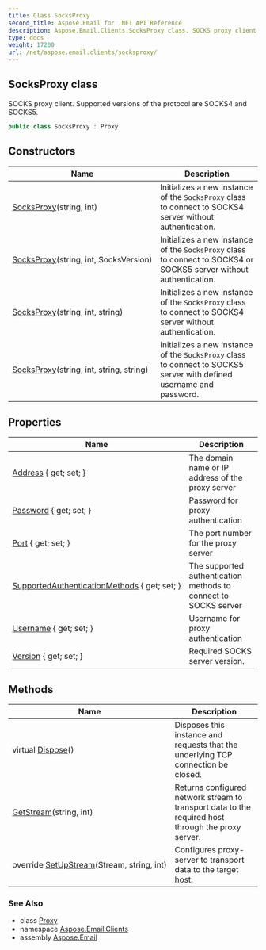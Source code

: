 ```yaml
---
title: Class SocksProxy
second_title: Aspose.Email for .NET API Reference
description: Aspose.Email.Clients.SocksProxy class. SOCKS proxy client. Supported versions of the protocol are SOCKS4 and SOCKS5
type: docs
weight: 17200
url: /net/aspose.email.clients/socksproxy/
---
```

## SocksProxy class

SOCKS proxy client. Supported versions of the protocol are SOCKS4 and SOCKS5.

```csharp
public class SocksProxy : Proxy
```

## Constructors

| Name | Description |
| --- | --- |
| [SocksProxy](socksproxy/#constructor)(string, int) | Initializes a new instance of the `SocksProxy` class to connect to SOCKS4 server without authentication. |
| [SocksProxy](socksproxy/#constructor_1)(string, int, SocksVersion) | Initializes a new instance of the `SocksProxy` class to connect to SOCKS4 or SOCKS5 server without authentication. |
| [SocksProxy](socksproxy/#constructor_2)(string, int, string) | Initializes a new instance of the `SocksProxy` class to connect to SOCKS4 server without authentication. |
| [SocksProxy](socksproxy/#constructor_3)(string, int, string, string) | Initializes a new instance of the `SocksProxy` class to connect to SOCKS5 server with defined username and password. |

## Properties

| Name | Description |
| --- | --- |
| [Address](../../aspose.email.clients/proxy/address/) { get; set; } | The domain name or IP address of the proxy server |
| [Password](../../aspose.email.clients/proxy/password/) { get; set; } | Password for proxy authentication |
| [Port](../../aspose.email.clients/proxy/port/) { get; set; } | The port number for the proxy server |
| [SupportedAuthenticationMethods](../../aspose.email.clients/socksproxy/supportedauthenticationmethods/) { get; set; } | The supported authentication methods to connect to SOCKS server |
| [Username](../../aspose.email.clients/proxy/username/) { get; set; } | Username for proxy authentication |
| [Version](../../aspose.email.clients/socksproxy/version/) { get; set; } | Required SOCKS server version. |

## Methods

| Name | Description |
| --- | --- |
| virtual [Dispose](../../aspose.email.clients/proxy/dispose/)() | Disposes this instance and requests that the underlying TCP connection be closed. |
| [GetStream](../../aspose.email.clients/proxy/getstream/)(string, int) | Returns configured network stream to transport data to the required host through the proxy server. |
| override [SetUpStream](../../aspose.email.clients/socksproxy/setupstream/)(Stream, string, int) | Configures proxy-server to transport data to the target host. |

### See Also

* class [Proxy](../proxy/)
* namespace [Aspose.Email.Clients](../../aspose.email.clients/)
* assembly [Aspose.Email](../../)


